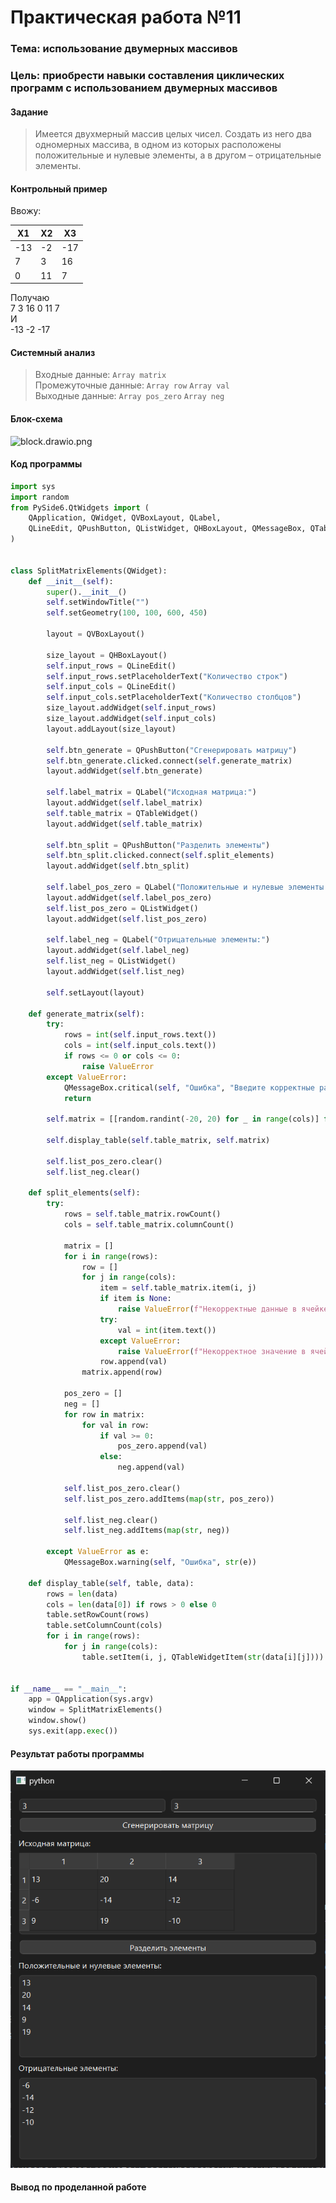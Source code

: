 # Практическая работа №11

### Тема: использование двумерных массивов

### Цель: приобрести навыки составления циклических программ с использованием двумерных массивов

#### Задание

> Имеется двухмерный массив целых чисел. Создать из него два одномерных массива, в одном из которых расположены
> положительные и нулевые элементы, а в другом – отрицательные элементы.

#### Контрольный пример

Ввожу:

| X1  | X2 | X3  |
|-----|----|-----|
| -13 | -2 | -17 |
| 7   | 3  | 16  |
| 0   | 11 | 7   |

Получаю  
7 3 16 0 11 7  
И  
-13 -2 -17

#### Системный анализ

> Входные данные: `Array matrix`  
> Промежуточные данные: `Array row` `Array val`  
> Выходные данные: `Array pos_zero` `Array neg`

#### Блок-схема

![block.drawio.png](src/block.drawio.png)

#### Код программы

```python
import sys
import random
from PySide6.QtWidgets import (
    QApplication, QWidget, QVBoxLayout, QLabel,
    QLineEdit, QPushButton, QListWidget, QHBoxLayout, QMessageBox, QTableWidget, QTableWidgetItem
)


class SplitMatrixElements(QWidget):
    def __init__(self):
        super().__init__()
        self.setWindowTitle("")
        self.setGeometry(100, 100, 600, 450)

        layout = QVBoxLayout()

        size_layout = QHBoxLayout()
        self.input_rows = QLineEdit()
        self.input_rows.setPlaceholderText("Количество строк")
        self.input_cols = QLineEdit()
        self.input_cols.setPlaceholderText("Количество столбцов")
        size_layout.addWidget(self.input_rows)
        size_layout.addWidget(self.input_cols)
        layout.addLayout(size_layout)

        self.btn_generate = QPushButton("Сгенерировать матрицу")
        self.btn_generate.clicked.connect(self.generate_matrix)
        layout.addWidget(self.btn_generate)

        self.label_matrix = QLabel("Исходная матрица:")
        layout.addWidget(self.label_matrix)
        self.table_matrix = QTableWidget()
        layout.addWidget(self.table_matrix)

        self.btn_split = QPushButton("Разделить элементы")
        self.btn_split.clicked.connect(self.split_elements)
        layout.addWidget(self.btn_split)

        self.label_pos_zero = QLabel("Положительные и нулевые элементы:")
        layout.addWidget(self.label_pos_zero)
        self.list_pos_zero = QListWidget()
        layout.addWidget(self.list_pos_zero)

        self.label_neg = QLabel("Отрицательные элементы:")
        layout.addWidget(self.label_neg)
        self.list_neg = QListWidget()
        layout.addWidget(self.list_neg)

        self.setLayout(layout)

    def generate_matrix(self):
        try:
            rows = int(self.input_rows.text())
            cols = int(self.input_cols.text())
            if rows <= 0 or cols <= 0:
                raise ValueError
        except ValueError:
            QMessageBox.critical(self, "Ошибка", "Введите корректные размеры матрицы.")
            return

        self.matrix = [[random.randint(-20, 20) for _ in range(cols)] for _ in range(rows)]

        self.display_table(self.table_matrix, self.matrix)

        self.list_pos_zero.clear()
        self.list_neg.clear()

    def split_elements(self):
        try:
            rows = self.table_matrix.rowCount()
            cols = self.table_matrix.columnCount()

            matrix = []
            for i in range(rows):
                row = []
                for j in range(cols):
                    item = self.table_matrix.item(i, j)
                    if item is None:
                        raise ValueError(f"Некорректные данные в ячейке ({i + 1}, {j + 1}).")
                    try:
                        val = int(item.text())
                    except ValueError:
                        raise ValueError(f"Некорректное значение в ячейке ({i + 1}, {j + 1}).")
                    row.append(val)
                matrix.append(row)

            pos_zero = []
            neg = []
            for row in matrix:
                for val in row:
                    if val >= 0:
                        pos_zero.append(val)
                    else:
                        neg.append(val)

            self.list_pos_zero.clear()
            self.list_pos_zero.addItems(map(str, pos_zero))

            self.list_neg.clear()
            self.list_neg.addItems(map(str, neg))

        except ValueError as e:
            QMessageBox.warning(self, "Ошибка", str(e))

    def display_table(self, table, data):
        rows = len(data)
        cols = len(data[0]) if rows > 0 else 0
        table.setRowCount(rows)
        table.setColumnCount(cols)
        for i in range(rows):
            for j in range(cols):
                table.setItem(i, j, QTableWidgetItem(str(data[i][j])))


if __name__ == "__main__":
    app = QApplication(sys.argv)
    window = SplitMatrixElements()
    window.show()
    sys.exit(app.exec())
```

#### Результат работы программы

![image](src/screen.png)

#### Вывод по проделанной работе

> 